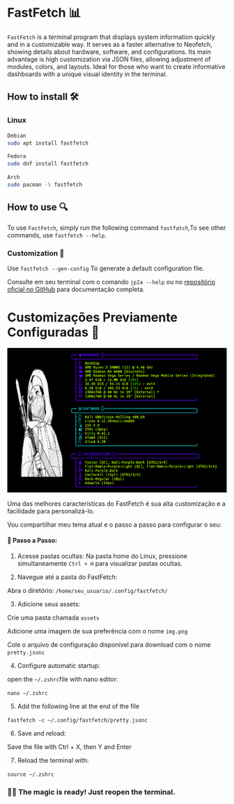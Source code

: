 # FastFetch 📊

```FastFetch``` is a terminal program that displays system information quickly and in a customizable way. It serves as a faster alternative to Neofetch, showing details about hardware, software, and configurations. Its main advantage is high customization via JSON files, allowing adjustment of modules, colors, and layouts. Ideal for those who want to create informative dashboards with a unique visual identity in the terminal.  


## How to install 🛠

### Linux 

```bash
Debian
sudo apt install fastfetch
```
```bash
Fedora
sudo dnf install fastfetch
```
```bash
Arch
sudo pacman -S fastfetch
```

## How to use 🔍

To use ```FastFetch```, simply run the following command ```fastfatch```,To see other commands, use ```fastfetch --help```.

### Customization 🚀

Use ```fastfetch --gen-config``` To generate a default configuration file.

Consulte em seu terminal com o comando ``` jp2a --help ``` ou no <a href="https://github.com/cslarsen/jp2a">repositório oficial no GitHub</a> para documentação completa.

# Customizações Previamente Configuradas 👺

<div align= "center"><img width="680" src="/imgs/Fast2.png"></div>

Uma das melhores características do FastFetch é sua alta customização e a facilidade para personalizá-lo.

Vou compartilhar meu tema atual e o passo a passo para configurar o seu:

#### 📂 Passo a Passo:


1. Acesse pastas ocultas:
Na pasta home do Linux, pressione simultaneamente ```Ctrl + H``` para visualizar pastas ocultas.

2. Navegue até a pasta do FastFetch:

Abra o diretório: ```/home/seu_usuario/.config/fastfetch/```

3. Adicione seus assets:

Crie uma pasta chamada ```assets```

Adicione uma imagem de sua preferência com o nome ```img.png```

Cole o arquivo de configuração disponível para download com o nome ```pretty.jsonc```

4. Configure automatic startup:

open the ```~/.zshrc```file with nano editor:

```nano ~/.zshrc```

5. Add the following line at the end of the file


```fastfetch -c ~/.config/fastfetch/pretty.jsonc```

6. Save and reload:

Save the file with Ctrl + X, then Y and Enter

7. Reload the terminal with:

```source ~/.zshrc```

### 🎩✨ The magic is ready! Just reopen the terminal.  